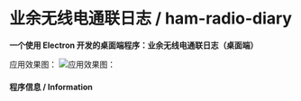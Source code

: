 # 业余无线电通联日志 / ham-radio-diary
**一个使用 Electron 开发的桌面端程序：业余无线电通联日志（桌面端）**

应用效果图：
![应用效果图：](https://ham.georgewu.xyz/hrd.jpg)

#### 程序信息 / Information

